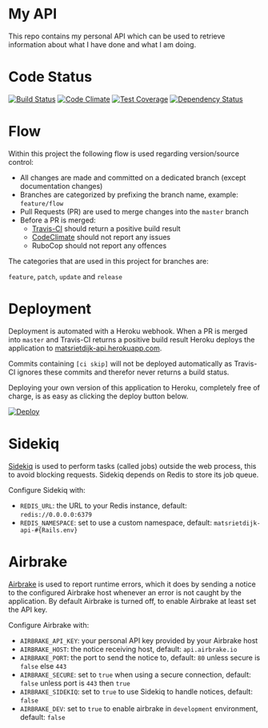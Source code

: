 # My API

This repo contains my personal API which can be used to retrieve information about what I have done and what I am doing.

# Code Status

[![Build Status](https://travis-ci.org/matsrietdijk/matsrietdijk-api.svg?branch=master)](https://travis-ci.org/matsrietdijk/matsrietdijk-api)
[![Code Climate](https://codeclimate.com/github/matsrietdijk/matsrietdijk-api/badges/gpa.svg)](https://codeclimate.com/github/matsrietdijk/matsrietdijk-api)
[![Test Coverage](https://codeclimate.com/github/matsrietdijk/matsrietdijk-api/badges/coverage.svg)](https://codeclimate.com/github/matsrietdijk/matsrietdijk-api/coverage)
[![Dependency Status](https://gemnasium.com/matsrietdijk/matsrietdijk-api.svg)](https://gemnasium.com/matsrietdijk/matsrietdijk-api)

# Flow

Within this project the following flow is used regarding version/source control:

- All changes are made and committed on a dedicated branch (except documentation changes)
- Branches are categorized by prefixing the branch name, example: `feature/flow`
- Pull Requests (PR) are used to merge changes into the `master` branch
- Before a PR is merged:
  - [Travis-CI](https://travis-ci.org/matsrietdijk/matsrietdijk-api/pull_requests) should return a positive build result
  - [CodeClimate](https://codeclimate.com/github/matsrietdijk/matsrietdijk-api/branches) should not report any issues
  - RuboCop should not report any offences

The categories that are used in this project for branches are:

`feature`, `patch`, `update` and `release`

# Deployment

Deployment is automated with a Heroku webhook. When a PR is merged into `master` and Travis-CI returns a positive build result Heroku deploys
the application to [matsrietdijk-api.herokuapp.com](https://matsrietdijk-api.herokuapp.com).

Commits containing `[ci skip]` will not be deployed automatically as Travis-CI ignores these commits and therefor never returns a build status.

Deploying your own version of this application to Heroku, completely free of charge, is as easy as clicking the deploy button below.

[![Deploy](https://www.herokucdn.com/deploy/button.svg)](https://heroku.com/deploy)

# Sidekiq

[Sidekiq](http://sidekiq.org) is used to perform tasks (called jobs) outside the web process, this to avoid blocking requests. Sidekiq depends on Redis to store its job queue.

Configure Sidekiq with:

- `REDIS_URL`: the URL to your Redis instance, default: `redis://0.0.0.0:6379`
- `REDIS_NAMESPACE`: set to use a custom namespace, default: `matsrietdijk-api-#{Rails.env}`

# Airbrake

[Airbrake](https://airbrake.io) is used to report runtime errors, which it does by sending a notice to the configured Airbrake host whenever an error is not caught by the application.
By default Airbrake is turned off, to enable Airbrake at least set the API key.

Configure Airbrake with:

- `AIRBRAKE_API_KEY`: your personal API key provided by your Airbrake host
- `AIRBRAKE_HOST`: the notice receiving host, default: `api.airbrake.io`
- `AIRBRAKE_PORT`: the port to send the notice to, default: `80` unless secure is `false` else `443`
- `AIRBRAKE_SECURE`: set to `true` when using a secure connection, default: `false` unless port is `443` then `true`
- `AIRBRAKE_SIDEKIQ`: set to `true` to use Sidekiq to handle notices, default: `false`
- `AIRBRAKE_DEV`: set to `true` to enable airbrake in `development` environment, default: `false`
